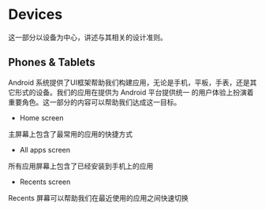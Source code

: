 # Devices

这一部分以设备为中心，讲述与其相关的设计准则。

## Phones & Tablets 

Android 系统提供了UI框架帮助我们构建应用，无论是手机，平板，手表，还是其它形式的设备。我们的应用在提供为 Android 平台提供统一
的用户体验上扮演着重要角色。这一部分的内容可以帮助我们达成这一目标。

* Home screen

主屏幕上包含了最常用的应用的快捷方式

* All apps screen

所有应用屏幕上包含了已经安装到手机上的应用

* Recents screen

Recents 屏幕可以帮助我们在最近使用的应用之间快速切换
